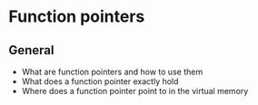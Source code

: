 <h1>Function pointers</h1>

<h2>General</h2>

<ul>
<li>What are function pointers and how to use them</li>
<li>What does a function pointer exactly hold</li>
<li>Where does a function pointer point to in the virtual memory</li>
<ul>
